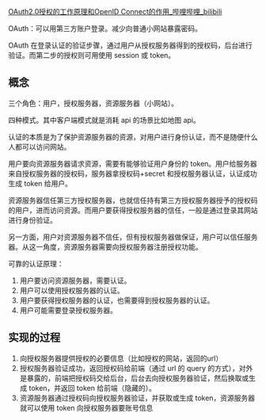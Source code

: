 [OAuth2.0授权的工作原理和OpenID Connect的作用\_哔哩哔哩\_bilibili](https://www.bilibili.com/video/BV1kk4y1n7Ks/?spm_id_from=333.999.0.0&vd_source=a192bbc2c82b7725cd9d5149075acda1)

OAuth：可以用第三方账户登录。减少向普通小网站暴露密码。

OAuth 在登录认证的验证步骤，通过用户从授权服务器得到的授权码，后台进行验证。而第二步的授权则可用使用 session 或 token。

## 概念

三个角色：用户，授权服务器，资源服务器（小网站）。

四种模式。其中客户端模式就是消耗 api 的场景比如地图 api。

认证的本质是为了保护资源服务器的资源，对用户进行身份认证，而不是随便什么人都可以访问网站。

用户要向资源服务器请求资源，需要有能够验证用户身份的 token。用户给服务器来自授权服务器的授权码，服务器拿授权码+secret 和授权服务器认证，认证成功生成 token 给用户。

资源服务器信任第三方授权服务器，也就信任持有第三方授权服务器授予的授权码的用户，进而访问资源。而用户要获得授权服务器的信任，一般是通过登录其网站进行身份验证。

另一方面，用户对资源服务器不信任，但有授权服务器做保证，用户可以信任服务器。从这一角度，资源服务器需要向授权服务器注册授权功能。

可靠的认证原理：
1. 用户要访问资源服务器，需要认证。
2. 用户可以使用授权服务器的认证。
3. 用户要获得授权服务器的认证，也需要得到授权服务器的认证。
4. 用户可能需要登录授权服务器。

## 实现的过程
1. 向授权服务器提供授权的必要信息（比如授权的网站，返回的url）
2. 授权服务器验证成功，返回授权码给前端（通过 url 的 query 的方式），对外是暴露的，前端把授权码交给后台，后台去向授权服务器验证，然后换取或生成 token，并返回 token 给前端（隐藏的）。
3. 资源服务器通过授权码向授权服务器验证，并获取或生成 token，资源服务器就可以使用 token 向授权服务器要账号信息
